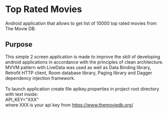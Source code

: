 # Top Rated Movies
Android application that allows to get list of 10000 top rated movies from The Movie DB.
## Purpose
This simple 2 screen application is made to improve the skill of developing android applications in accordance with the principles of clean architecture.
MVVM pattern with LiveData was used as well as Data Binding library, Retrofit HTTP client, Room database library, Paging library and Dagger dependency injection framework.\
\
To launch application create file apikey.properties in project root directory with text inside:\
API_KEY="XXX"\
where XXX is your api key from https://www.themoviedb.org/
